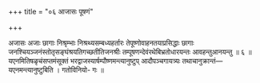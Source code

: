 +++
title = "०६ आजासः पूषणं"

+++

अजासः अजाः छागाः निश्रृम्भाः निश्रथ्यसम्बध्यहर्तारः तेपूष्णोवाहनतयाप्रसिद्धाः छागाः जनश्चियञ्जनंस्तोतृसङ्घंश्रयतिगच्छतीतिजनश्रीः तम्पूषणन्देवंरथेबिभ्रतोधारयन्तः आवहन्तुआनयन्तु ॥ ६ ॥यएनमितिषळृचंसप्तमंसूक्तं भरद्वाजस्यार्षम्पौष्णमन्त्यानुष्टुप् आदौपञ्चगायत्र्यः तथाचानुक्रान्तं—यएनमन्त्यानुष्टुबिति । गतोविनियो- गः ॥